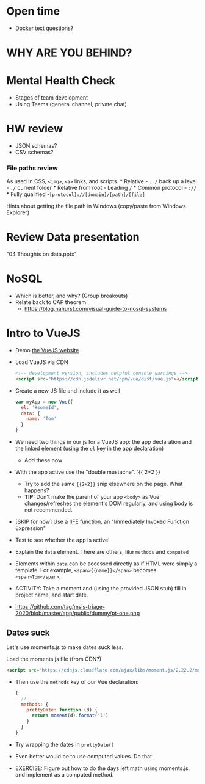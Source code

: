 # Open time
  - Docker text questions?

# WHY ARE YOU BEHIND?

# Mental Health Check
  - Stages of team development
  - Using Teams (general channel, private chat)

<!-- # Schema?
  * Two groups should present their proposed schema.
    - Make sure at least one NoSQL and one RDMS
    - Which is better?
    - What will we use?

  * For now, access the JSON stubs available via Canvas modules page -->

# HW review

  - JSON schemas?
  - CSV schemas?

### File paths review

As used in CSS, `<img>`, `<a>` links, and scripts.
    * Relative
        - `../` back up a level
        - `./` current folder
    * Relative from root
        - Leading `/`
    * Common protocol
        - `://`
    * Fully qualified
        -`[protocol]://[domain]/[path]/[file]`

Hints about getting the file path in Windows (copy/paste from Windows Explorer)

# Review Data presentation
  "04 Thoughts on data.pptx"

# NoSQL

  * Which is better, and why? (Group breakouts)
  * Relate back to CAP theorem
    - https://blog.nahurst.com/visual-guide-to-nosql-systems


# Intro to VueJS

  * Demo [the VueJS website]()

  * Load VueJS via CDN

    ```html
    <!-- development version, includes helpful console warnings -->
    <script src="https://cdn.jsdelivr.net/npm/vue/dist/vue.js"></script>
    ```

  * Create a new JS file and include it as well
    ```js
    var myApp = new Vue({
      el: '#someId',
      data: {
        name: 'Tom'
      }
    }
    ```

  * We need two things in our js for a VueJS app: the app declaration and the linked element (using the `el` key in the app declaration)
    - Add these now

  * With the app active use the "double mustache".  `{{ 2+2 }}
    - Try to add the same `{{2+2}}` snip elsewhere on the page. What happens?
    - **TIP:** Don't make the parent of your app `<body>` as Vue changes/refreshes the element's DOM regularly, and using body is not recommended.

  * [SKIP for now] Use a [IIFE function](https://en.wikipedia.org/wiki/Immediately-invoked_function_expression), an "Immediately Invoked Function Expression"

  * Test to see whether the app is active!

  * Explain the `data` element. There are others, like `methods` and `computed`

  * Elements within `data` can be accessed directly as if HTML were simply a template. For example, `<span>{{name}}</span>` becomes `<span>Tom</span>`.

  * ACTIVITY: Take a moment and (using the provided JSON stub) fill in project name, and start date.
  * https://github.com/tag/msis-triage-2020/blob/master/app/public/dummy/pt-one.php

## Dates suck

Let's use moments.js to make dates suck less.

Load the moments.js file (from CDN?)

  ```html
  <script src="https://cdnjs.cloudflare.com/ajax/libs/moment.js/2.22.2/moment.min.js"></script>
  ```

* Then use the `methods` key of our Vue declaration:

  ```js
  {
    // ...
    methods: {
      prettyDate: function (d) {
        return moment(d).format('l')
      }
    }
  }
  ````

* Try wrapping the dates in `prettyDate()`

* Even better would be to use computed values. Do that.

* EXERCISE: Figure out how to do the days left math using moments.js, and implement as a computed method.
